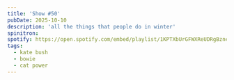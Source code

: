 ```yaml
---
title: 'Show #50'
pubDate: 2025-10-10
description: 'all the things that people do in winter'
spinitron: 
spotify: https://open.spotify.com/embed/playlist/1KPTXbUrGFWXReUDRgBzne
tags:
  - kate bush
  - bowie
  - cat power
---
```

